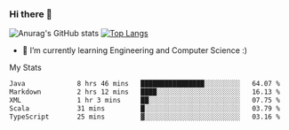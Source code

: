 ### Hi there 👋

![Anurag's GitHub stats](https://github-readme-stats.vercel.app/api?username=MatteoIorio11&show_icons=true&theme=dark) 
[![Top Langs](https://github-readme-stats.vercel.app/api/top-langs/?username=MatteoIorio11&theme=dark)](https://github.com/MatteoIorio11/github-readme-stats)

- 🌱 I’m currently learning Engineering and Computer Science :)

<!--
**MatteoIorio11/MatteoIorio11** is a ✨ _special_ ✨ repository because its `README.md` (this file) appears on your GitHub profile.

Here are some ideas to get you started:

- 🔭 I’m currently working on ...
- 🌱 I’m currently learning ...
- 👯 I’m looking to collaborate on ...
- 🤔 I’m looking for help with ...
- 💬 Ask me about ...
- 📫 How to reach me: ...
- 😄 Pronouns: ...
- ⚡ Fun fact: ...
-->
My Stats
<!--START_SECTION:waka-->

```txt
Java             8 hrs 46 mins   ████████████████░░░░░░░░░   64.07 %
Markdown         2 hrs 12 mins   ████░░░░░░░░░░░░░░░░░░░░░   16.13 %
XML              1 hr 3 mins     ██░░░░░░░░░░░░░░░░░░░░░░░   07.75 %
Scala            31 mins         █░░░░░░░░░░░░░░░░░░░░░░░░   03.79 %
TypeScript       25 mins         ▓░░░░░░░░░░░░░░░░░░░░░░░░   03.16 %
```

<!--END_SECTION:waka-->
